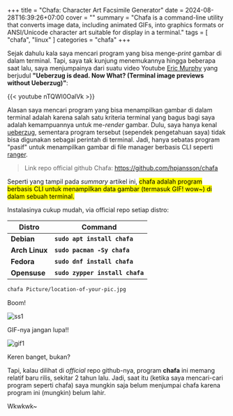 +++
title = "Chafa: Character Art Facsimile Generator"
date = 2024-08-28T16:39:26+07:00
cover = ""
summary = "Chafa is a command-line utility that converts image data, including animated GIFs, into graphics formats or ANSI/Unicode character art suitable for display in a terminal."
tags = [ "chafa", "linux" ]
categories = "chafa"
+++

Sejak dahulu kala saya mencari program yang bisa menge-*print* gambar di dalam terminal. Tapi, saya tak kunjung menemukannya hingga beberapa saat lalu, saya menjumpainya dari suatu video Youtube [Eric Murphy](https://www.youtube.com/@EricMurphyxyz) yang berjudul **"Ueberzug is dead. Now What? (Terminal image previews without Ueberzug)"**:

{{< youtube nTQWI0OalVk >}}

Alasan saya mencari program yang bisa menampilkan gambar di dalam terminal adalah karena salah satu kriteria terminal yang bagus bagi saya adalah kemampuannya untuk me-*render* gambar. Dulu, saya hanya kenal [ueberzug](https://github.com/seebye/ueberzug), sementara program tersebut (sependek pengetahuan saya) tidak bisa digunakan sebagai perintah di terminal. Jadi, hanya sebatas program "pasif" untuk menampilkan gambar di file manager berbasis CLI seperti [ranger](https://github.com/ranger/ranger).

> Link repo official github Chafa: https://github.com/hpjansson/chafa

Seperti yang tampil pada *summary* artikel ini, <mark> chafa adalah program berbasis CLI untuk menampilkan data gambar (termasuk GIF! wow~) di dalam sebuah terminal. </mark>

Instalasinya cukup mudah, via official repo setiap distro:

|       Distro      |                  Command                  |
|       ---         |                   ---                     |
| **Debian**        | **`sudo apt install chafa`**              |
| **Arch Linux**    | **`sudo pacman -Sy chafa`**               |
| **Fedora**        | **`sudo dnf install chafa`**              |
| **Opensuse**      | **`sudo zypper install chafa`**           |

```bash
chafa Picture/location-of-your-pic.jpg
```

Boom!

![ss1](/chafa/ss1.png)

GIF-nya jangan lupa!!

![gif1](/chafa/gif1.gif)

Keren banget, bukan? 

Tapi, kalau dilihat di *official* repo github-nya, program **chafa** ini memang relatif baru rilis, sekitar 2 tahun lalu. Jadi, saat itu (ketika saya mencari-cari program seperti chafa) saya mungkin saja belum menjumpai chafa karena program ini (mungkin) belum lahir. 

Wkwkwk~



